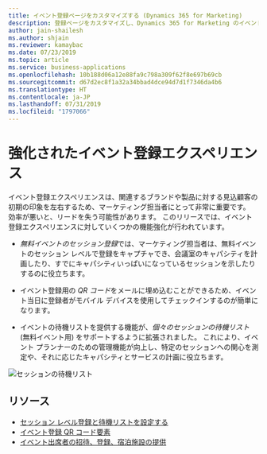 ```yaml
---
title: イベント登録ページをカスタマイズする (Dynamics 365 for Marketing)
description: 登録ページをカスタマイズし、Dynamics 365 for Marketing のイベント ポータルの代わりにマーケティング フォームとランディング ページを使用してイベント登録を実装します。
author: jain-shailesh
ms.author: shjain
ms.reviewer: kamaybac
ms.date: 07/23/2019
ms.topic: article
ms.service: business-applications
ms.openlocfilehash: 10b188d06a12e88fa9c798a309f62f8e697b69cb
ms.sourcegitcommit: d67d2ec8f1a32a34bbad4dce94d7d1f7346da4b6
ms.translationtype: HT
ms.contentlocale: ja-JP
ms.lasthandoff: 07/31/2019
ms.locfileid: "1797066"
---
```

# <a name="enhanced-event-registration-experience"></a>強化されたイベント登録エクスペリエンス

イベント登録エクスペリエンスは、関連するブランドや製品に対する見込顧客の初期の印象を左右するため、マーケティング担当者にとって非常に重要です。 効率が悪いと、リードを失う可能性があります。 このリリースでは、イベント登録エクスペリエンスに対していくつかの機能強化が行われています。

- *無料イベントのセッション登録*では、マーケティング担当者は、無料イベントのセッション レベルで登録をキャプチャでき、会議室のキャパシティを計画したり、すでにキャパシティいっぱいになっているセッションを示したりするのに役立ちます。

- イベント登録用の *QR コード*をメールに埋め込むことができるため、イベント当日に登録者がモバイル デバイスを使用してチェックインするのが簡単になります。

- イベントの待機リストを提供する機能が、*個々のセッションの待機リスト* (無料イベント用) をサポートするように拡張されました。 これにより、イベント プランナーのための管理機能が向上し、特定のセッションへの関心を測定や、それに応じたキャパシティとサービスの計画に役立ちます。

![セッションの待機リスト](media/sessionwaitlist.png "セッションの待機リスト")
<!-- Picture 1 -->

## <a name="resources"></a>リソース

- [セッション レベル登録と待機リストを設定する](https://docs.microsoft.com/dynamics365/customer-engagement/marketing/session-level-registration)
- [イベント登録 QR コード要素](https://docs.microsoft.com/dynamics365/customer-engagement/marketing/content-blocks-reference#qr-code)
- [イベント出席者の招待、登録、宿泊施設の提供](https://docs.microsoft.com/dynamics365/customer-engagement/marketing/invite-register-house-event-attendees)
